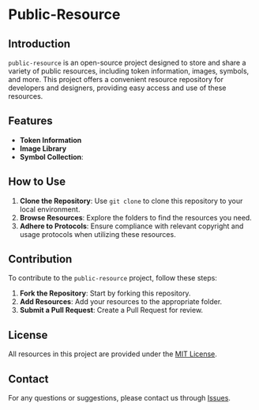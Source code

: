 # Public-Resource

## Introduction

`public-resource` is an open-source project designed to store and share a variety of public resources, including token information, images, symbols, and more. This project offers a convenient resource repository for developers and designers, providing easy access and use of these resources.

## Features

- **Token Information**
- **Image Library**
- **Symbol Collection**:


## How to Use

1. **Clone the Repository**: Use `git clone` to clone this repository to your local environment.
2. **Browse Resources**: Explore the folders to find the resources you need.
3. **Adhere to Protocols**: Ensure compliance with relevant copyright and usage protocols when utilizing these resources.

## Contribution

To contribute to the `public-resource` project, follow these steps:

1. **Fork the Repository**: Start by forking this repository.
2. **Add Resources**: Add your resources to the appropriate folder.
3. **Submit a Pull Request**: Create a Pull Request for review.

## License

All resources in this project are provided under the [MIT License](LICENSE).

## Contact

For any questions or suggestions, please contact us through [Issues](https://github.com/yourusername/public-resource/issues).
